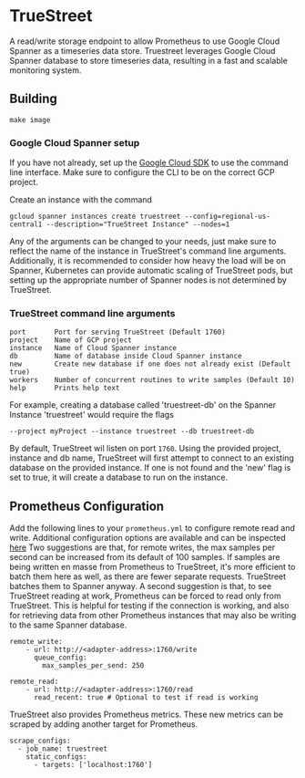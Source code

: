 # TrueStreet
A read/write storage endpoint to allow Prometheus to use Google Cloud Spanner
as a timeseries data store. Truestreet leverages Google Cloud Spanner database
to store timeseries data, resulting in a fast and scalable monitoring system.

## Building

```
make image
```

### Google Cloud Spanner setup

If you have not already, set up the
[Google Cloud SDK](https://cloud.google.com/sdk/) to use the command line
interface. Make sure to configure the CLI to be on the correct GCP project.

Create an instance with the command

```shell
gcloud spanner instances create truestreet --config=regional-us-central1 --description="TrueStreet Instance" --nodes=1
```

Any of the arguments can be changed to your needs, just make sure to reflect the
name of the instance in TrueStreet's command line arguments. Additionally, it is
recommended to consider how heavy the load will be on Spanner, Kubernetes can
provide automatic scaling of TrueStreet pods, but setting up the appropriate
number of Spanner nodes is not determined by TrueStreet.

### TrueStreet command line arguments

```
port       Port for serving TrueStreet (Default 1760)
project    Name of GCP project
instance   Name of Cloud Spanner instance
db         Name of database inside Cloud Spanner instance
new        Create new database if one does not already exist (Default true)
workers    Number of concurrent routines to write samples (Default 10)
help       Prints help text
```

For example, creating a database called 'truestreet-db' on the Spanner Instance
'truestreet' would require the flags

```
--project myProject --instance truestreet --db truestreet-db
```

By default, TrueStreet wil listen on port `1760`. Using the provided project,
instance and db name, TrueStreet will first attempt to connect to an existing
database on the provided instance. If one is not found and the 'new' flag is set
to true, it will create a database to run on the instance.

## Prometheus Configuration

Add the following lines to your `prometheus.yml` to configure remote read and
write. Additional configuration options are available and can be inspected
[here](https://prometheus.io/docs/prometheus/latest/configuration/configuration/#remote_write)
Two suggestions are that, for remote writes, the max samples per second can be
increased from its default of 100 samples. If samples are being written en
masse from Prometheus to TrueStreet, it's more efficient to batch them here as
well, as there are fewer separate requests. TrueStreet batches them to Spanner
anyway. A second suggestion is that, to see TrueStreet reading at work,
Prometheus can be forced to read only from TrueStreet. This is helpful for
testing if the connection is working, and also for retrieving data from other
Prometheus instances that may also be writing to the same Spanner database.

```
remote_write:
    - url: http://<adapter-address>:1760/write
      queue_config:
        max_samples_per_send: 250

remote_read:
    - url: http://<adapter-address>:1760/read
      read_recent: true # Optional to test if read is working
```

TrueStreet also provides Prometheus metrics. These new metrics can be scraped by
adding another target for Prometheus.

```
scrape_configs:
  - job_name: truestreet
    static_configs:
      - targets: ['localhost:1760']
```
